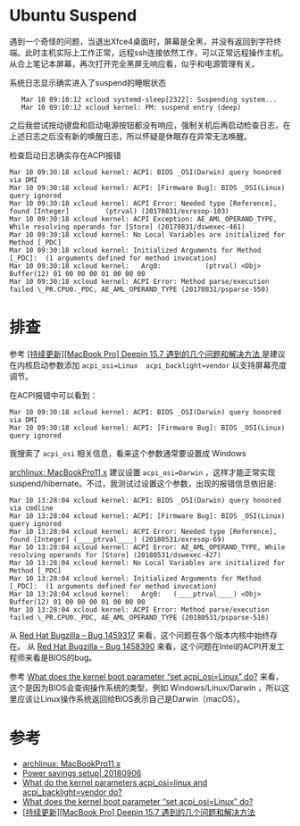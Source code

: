 # Ubuntu Suspend

遇到一个奇怪的问题，当退出Xfce4桌面时，屏幕是全黑，并没有返回到字符终端。此时主机实际上工作正常，远程ssh连接依然工作，可以正常远程操作主机。从合上笔记本屏幕，再次打开完全黑屏无响应看，似乎和电源管理有关。

系统日志显示确实进入了suspend的睡眠状态

```
   Mar 10 09:10:12 xcloud systemd-sleep[2322]: Suspending system...
   Mar 10 09:10:12 xcloud kernel: PM: suspend entry (deep)
```

之后我尝试按动键盘和启动电源按钮都没有响应，强制关机后再启动检查日志，在上述日志之后没有新的唤醒日志，所以怀疑是休眠存在异常无法唤醒。

检查启动日志确实存在ACPI报错

```
Mar 10 09:30:18 xcloud kernel: ACPI: BIOS _OSI(Darwin) query honored via DMI
Mar 10 09:30:18 xcloud kernel: ACPI: [Firmware Bug]: BIOS _OSI(Linux) query ignored
Mar 10 09:30:18 xcloud kernel: ACPI Error: Needed type [Reference], found [Integer]         (ptrval) (20170831/exresop-103)
Mar 10 09:30:18 xcloud kernel: ACPI Exception: AE_AML_OPERAND_TYPE, While resolving operands for [Store] (20170831/dswexec-461)
Mar 10 09:30:18 xcloud kernel: No Local Variables are initialized for Method [_PDC]
Mar 10 09:30:18 xcloud kernel: Initialized Arguments for Method [_PDC]:  (1 arguments defined for method invocation)
Mar 10 09:30:18 xcloud kernel:   Arg0:           (ptrval) <Obj>           Buffer(12) 01 00 00 00 01 00 00 00
Mar 10 09:30:18 xcloud kernel: ACPI Error: Method parse/execution failed \_PR.CPU0._PDC, AE_AML_OPERAND_TYPE (20170831/psparse-550)
```

# 排查

参考 [[持续更新][MacBook Pro] Deepin 15.7 遇到的几个问题和解决方法 ](https://bbs.deepin.org/forum.php?mod=viewthread&tid=169677) 是建议在内核启动参数添加 `acpi_osi=Linux  acpi_backlight=vendor` 以支持屏幕亮度调节。

在ACPI报错中可以看到：

```
Mar 10 09:30:18 xcloud kernel: ACPI: BIOS _OSI(Darwin) query honored via DMI
Mar 10 09:30:18 xcloud kernel: ACPI: [Firmware Bug]: BIOS _OSI(Linux) query ignored
```

我搜索了 `acpi_osi` 相关信息，看来这个参数通常要设置成 Windows

[archlinux: MacBookPro11,x](https://wiki.archlinux.org/index.php/MacBookPro11,x) 建议设置 `acpi_osi=Darwin` ，这样才能正常实现 suspend/hibernate。不过，我测试过设置这个参数，出现的报错信息依旧是:

```
Mar 10 13:28:04 xcloud kernel: ACPI: BIOS _OSI(Darwin) query honored via cmdline
Mar 10 13:28:04 xcloud kernel: ACPI: [Firmware Bug]: BIOS _OSI(Linux) query ignored
Mar 10 13:28:04 xcloud kernel: ACPI Error: Needed type [Reference], found [Integer] (____ptrval____) (20180531/exresop-69)
Mar 10 13:28:04 xcloud kernel: ACPI Error: AE_AML_OPERAND_TYPE, While resolving operands for [Store] (20180531/dswexec-427)
Mar 10 13:28:04 xcloud kernel: No Local Variables are initialized for Method [_PDC]
Mar 10 13:28:04 xcloud kernel: Initialized Arguments for Method [_PDC]:  (1 arguments defined for method invocation)
Mar 10 13:28:04 xcloud kernel:   Arg0:   (____ptrval____) <Obj>           Buffer(12) 01 00 00 00 01 00 00 00
Mar 10 13:28:04 xcloud kernel: ACPI Error: Method parse/execution failed \_PR.CPU0._PDC, AE_AML_OPERAND_TYPE (20180531/psparse-516)
```

从 [Red Hat Bugzilla – Bug 1459317](https://bugzilla.redhat.com/show_bug.cgi?id=1459317) 来看，这个问题在各个版本内核中始终存在。 从 [Red Hat Bugzilla – Bug 1458390](https://bugzilla.redhat.com/show_bug.cgi?id=1458390) 来看，这个问题在Intel的ACPI开发工程师来看是BIOS的bug。

参考 [What does the kernel boot parameter “set acpi_osi=Linux” do?](https://askubuntu.com/questions/28848/what-does-the-kernel-boot-parameter-set-acpi-osi-linux-do) 来看，这个是因为BIOS会查询操作系统的类型，例如 Windows/Linux/Darwin ，所以这里应该让Linux操作系统返回给BIOS表示自己是Darwin（macOS）。



# 参考

* [archlinux: MacBookPro11,x](https://wiki.archlinux.org/index.php/MacBookPro11,x)
* [Power savings setup| 20180906](https://forum.manjaro.org/t/howto-power-savings-setup-20180906/1445)
* [What do the kernel parameters acpi_osi=linux and acpi_backlight=vendor do?](https://unix.stackexchange.com/questions/110624/what-do-the-kernel-parameters-acpi-osi-linux-and-acpi-backlight-vendor-do)
* [What does the kernel boot parameter “set acpi_osi=Linux” do?](https://askubuntu.com/questions/28848/what-does-the-kernel-boot-parameter-set-acpi-osi-linux-do)
* [[持续更新][MacBook Pro] Deepin 15.7 遇到的几个问题和解决方法 ](https://bbs.deepin.org/forum.php?mod=viewthread&tid=169677)